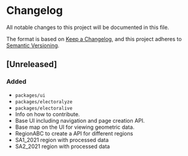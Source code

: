 # Changelog
All notable changes to this project will be documented in this file.

The format is based on [Keep a Changelog](https://keepachangelog.com/en/1.0.0/),
and this project adheres to [Semantic Versioning](https://semver.org/spec/v2.0.0.html).

## [Unreleased]
### Added
- `packages/ui`
- `packages/electoralyze`
- `packages/electoralive`
- Info on how to contribute.
- Base UI including navigation and page creation API.
- Base map on the UI for viewing geometric data.
- RegionABC to create a API for different regions
- SA1_2021 region with processed data
- SA2_2021 region with processed data
